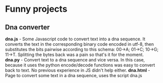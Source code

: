 # Funny projects
## Dna converter
**dna.js** - Some Javascript code to convert text into a dna sequence. It converts the text in the corresponding binary code encoded in utf-8, then substitutes the bits pairwise according to this schema: 00->A; 01->C; 10->G; 11->T. Splitting the bytes back was a pain so that's it for the moment.
**dna.py** - Convert text to a dna sequence and vice versa. In this case, because it uses the python encode/decode functions was easy to convert back to text. No previous experience in JS didn't help either.
**dna.html** - Page to convert some text in a dna sequence, uses the script dna.js
